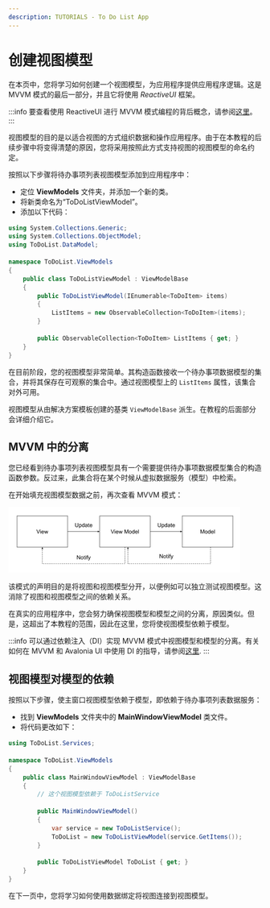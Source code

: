 ```yaml
---
description: TUTORIALS - To Do List App
---
```


# 创建视图模型

在本页中，您将学习如何创建一个视图模型，为应用程序提供应用程序逻辑。这是 MVVM 模式的最后一部分，并且它将使用 _ReactiveUI_ 框架。

:::info
要查看使用 ReactiveUI 进行 MVVM 模式编程的背后概念，请参阅[这里](../../concepts/reactiveui/)。
:::

视图模型的目的是以适合视图的方式组织数据和操作应用程序。由于在本教程的后续步骤中将变得清楚的原因，您将采用按照此方式支持视图的视图模型的命名约定。

按照以下步骤将待办事项列表视图模型添加到应用程序中：

- 定位 **ViewModels** 文件夹，并添加一个新的类。
- 将新类命名为“ToDoListViewModel”。
- 添加以下代码：

```csharp
using System.Collections.Generic;
using System.Collections.ObjectModel;
using ToDoList.DataModel;

namespace ToDoList.ViewModels
{
    public class ToDoListViewModel : ViewModelBase
    {
        public ToDoListViewModel(IEnumerable<ToDoItem> items)
        {
            ListItems = new ObservableCollection<ToDoItem>(items);
        }

        public ObservableCollection<ToDoItem> ListItems { get; }
    }
}
```

在目前阶段，您的视图模型非常简单。其构造函数接收一个待办事项数据模型的集合，并将其保存在可观察的集合中。通过视图模型上的 `ListItems` 属性，该集合对外可用。

视图模型从由解决方案模板创建的基类 `ViewModelBase` 派生。在教程的后面部分会详细介绍它。

## MVVM 中的分离

您已经看到待办事项列表视图模型具有一个需要提供待办事项数据模型集合的构造函数参数。反过来，此集合将在某个时候从虚拟数据服务（模型）中检索。

在开始填充视图模型数据之前，再次查看 MVVM 模式：

<div style={{textAlign: 'center'}}>
  <img src="/img/gitbook-import/assets/image (3) (1) (2).png" alt=""/>
</div>

该模式的声明目的是将视图和视图模型分开，以便例如可以独立测试视图模型。这消除了视图和视图模型之间的依赖关系。

在真实的应用程序中，您会努力确保视图模型和模型之间的分离，原因类似。但是，这超出了本教程的范围，因此在这里，您将使视图模型依赖于模型。

:::info
可以通过依赖注入（DI）实现 MVVM 模式中视图模型和模型的分离。有关如何在 MVVM 和 Avalonia UI 中使用 DI 的指导，请参阅[这里](../../guides/implementation-guides/how-to-implement-dependency-injection.md).
:::

## 视图模型对模型的依赖

按照以下步骤，使主窗口视图模型依赖于模型，即依赖于待办事项列表数据服务：

- 找到 **ViewModels** 文件夹中的 **MainWindowViewModel** 类文件。
- 将代码更改如下：

```csharp
using ToDoList.Services;

namespace ToDoList.ViewModels
{
    public class MainWindowViewModel : ViewModelBase
    {
        // 这个视图模型依赖于 ToDoListService

        public MainWindowViewModel()
        {
            var service = new ToDoListService();
            ToDoList = new ToDoListViewModel(service.GetItems());
        }

        public ToDoListViewModel ToDoList { get; }
    }
}
```

在下一页中，您将学习如何使用数据绑定将视图连接到视图模型。
